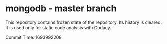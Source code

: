 # mongodb - master branch

This repository contains frozen state of the repository.
Its history is cleared. It is used only for static code
analysis with Codacy.

Commit Time: 1693992208